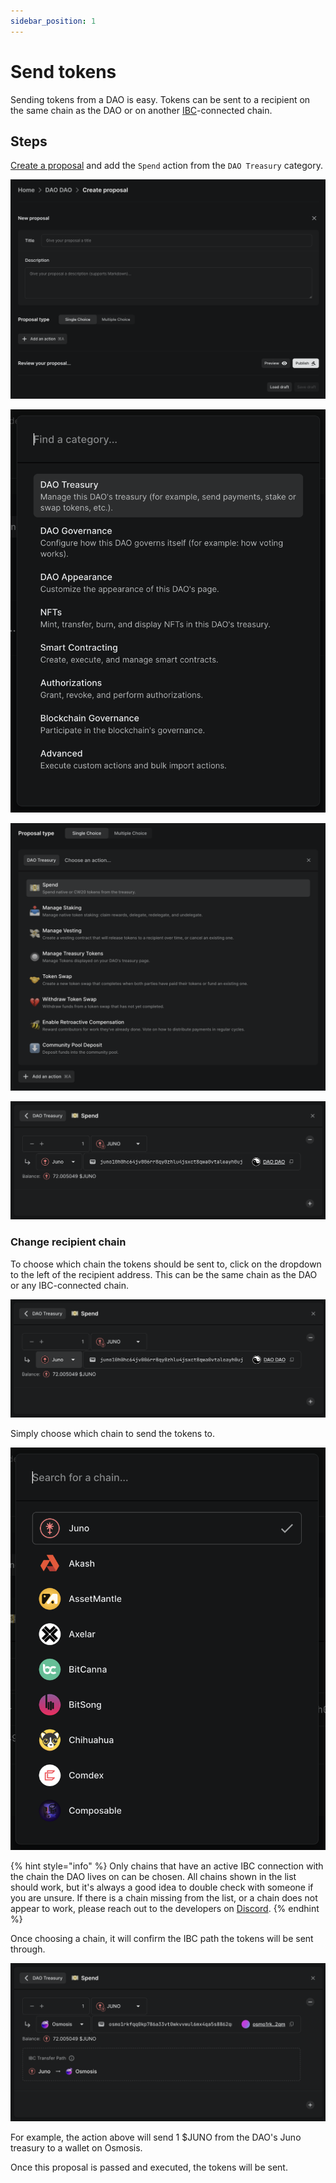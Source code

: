 ```yaml
---
sidebar_position: 1
---
```


# Send tokens

Sending tokens from a DAO is easy. Tokens can be sent to a recipient on the same chain as the DAO or on another [IBC](../../introduction/whats-a-blockchain/#how-do-you-send-tokens-between-blockchains)-connected chain.

## Steps

[Create a proposal](../../dao-governance/proposals/how-to-create-a-proposal/) and add the `Spend` action from the `DAO Treasury` category.

![Create proposal form](../../../img/features/proposals/single-choice-proposal.png)

![DAO Treasury category in Add an action modal](../../../img/how-to/add-action-modal-dao-treasury-category.png)

![Spend action in DAO Treasury category](../../../img/how-to/spend-action-dao-treasury-category.png)

![Spend action](../../../img/how-to/spend-action.png)

### Change recipient chain

To choose which chain the tokens should be sent to, click on the dropdown to the left of the recipient address. This can be the same chain as the DAO or any IBC-connected chain.

![Spend action recipient chain](../../../img/how-to/spend-action-recipient-chain.png)

Simply choose which chain to send the tokens to.

![Chain picker](../../../img/how-to/chain-picker.png)

{% hint style="info" %}
Only chains that have an active IBC connection with the chain the DAO lives on can be chosen. All chains shown in the list should work, but it's always a good idea to double check with someone if you are unsure. If there is a chain missing from the list, or a chain does not appear to work, please reach out to the developers on [Discord](https://discord.daodao.zone).
{% endhint %}

Once choosing a chain, it will confirm the IBC path the tokens will be sent through.

![Spend action with IBC path](../../../img/how-to/spend-action-ibc.png)

For example, the action above will send 1 $JUNO from the DAO's Juno treasury to a wallet on Osmosis.

Once this proposal is passed and executed, the tokens will be sent.
